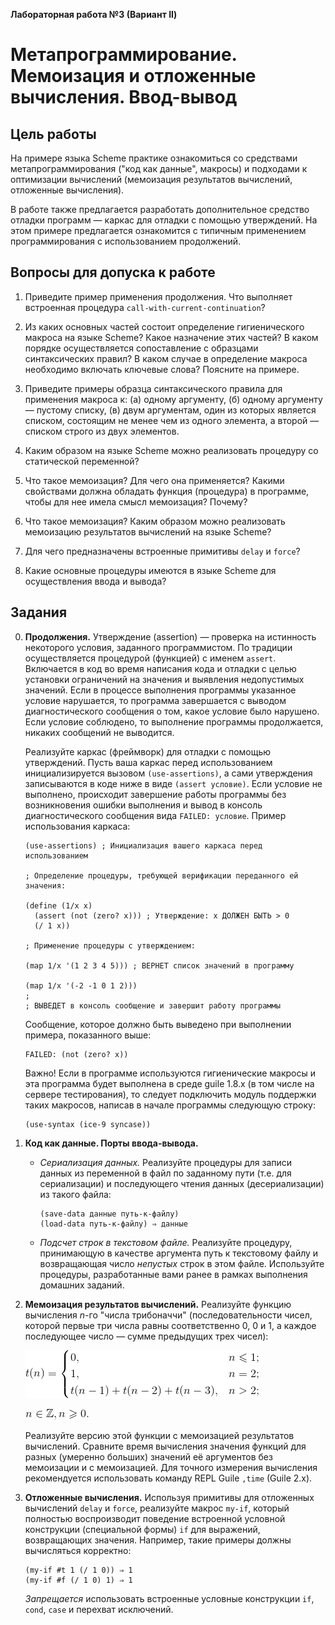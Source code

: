 **Лабораторная работа №3 (Вариант II)**

# Метапрограммирование. Мемоизация и отложенные вычисления. Ввод-вывод

## Цель работы

На примере языка Scheme практике ознакомиться со средствами метапрограммирования ("код как данные", макросы) и подходами к оптимизации вычислений (мемоизация результатов вычислений, отложенные вычисления).

В работе также предлагается разработать дополнительное средство отладки программ — каркас для отладки с помощью утверждений. На этом примере предлагается ознакомится с типичным применением программирования с использованием продолжений.

## Вопросы для допуска к работе

1.  Приведите пример применения продолжения. Что выполняет встроенная процедура `call-with-current-continuation`?

2.  Из каких основных частей состоит определение гигиенического макроса на языке Scheme? Какое назначение этих частей? В каком порядке осуществляется сопоставление с образцами синтаксических правил? В каком случае в определение макроса необходимо включать ключевые слова? Поясните на примере.

3.  Приведите примеры образца синтаксического правила для применения макроса к: (а) одному аргументу, (б) одному аргументу — пустому списку, (в) двум аргументам, один из которых является списком, состоящим не менее чем из одного элемента, а второй — списком строго из двух элементов.

5.  Каким образом на языке Scheme можно реализовать процедуру со статической переменной?

5.  Что такое мемоизация? Для чего она применяется? Какими свойствами должна обладать функция (процедура) в программе, чтобы для нее имела смысл мемоизация? Почему?

6.  Что такое мемоизация? Каким образом можно реализовать мемоизацию результатов вычислений на языке Scheme?

7.  Для чего предназначены встроенные примитивы `delay` и `force`?

8.  Какие основные процедуры имеются в языке Scheme для осуществления ввода и вывода?

## Задания

0.  **Продолжения.** Утверждение (assertion) — проверка на истинность некоторого условия, заданного программистом. По традиции осуществляется процедурой (функцией) с именем `assert`. Включается в код во время написания кода и отладки с целью установки ограничений на значения и выявления недопустимых значений. Если в процессе выполнения программы указанное условие нарушается, то программа завершается с выводом диагностического сообщения о том, какое условие было нарушено. Если условие соблюдено, то выполнение программы продолжается, никаких сообщений не выводится.

    Реализуйте каркас (фреймворк) для отладки с помощью утверждений. Пусть ваша каркас перед использованием инициализируется вызовом `(use-assertions)`, а сами утверждения записываются в коде ниже в виде `(assert условие)`. Если условие не выполнено, происходит завершение работы программы без возникновения ошибки выполнения и вывод в консоль диагностического сообщения вида `FAILED: условие`. Пример использования каркаса:

    ```nohighlight
    (use-assertions) ; Инициализация вашего каркаса перед использованием
    
    ; Определение процедуры, требующей верификации переданного ей значения:
    
    (define (1/x x)
      (assert (not (zero? x))) ; Утверждение: x ДОЛЖЕН БЫТЬ > 0
      (/ 1 x))
    
    ; Применение процедуры с утверждением:
    
    (map 1/x '(1 2 3 4 5))) ; ВЕРНЕТ список значений в программу
    
    (map 1/x '(-2 -1 0 1 2))) 
    ;
    ; ВЫВЕДЕТ в консоль сообщение и завершит работу программы
    ```
    
    Сообщение, которое должно быть выведено при выполнении примера, показанного выше:

    ```nohighlight
    FAILED: (not (zero? x))
    ```
    
    Важно! Если в программе используются гигиенические макросы и эта программа будет выполнена в среде guile 1.8.x (в том числе на сервере тестирования), то следует подключить модуль поддержки таких макросов, написав в начале программы следующую строку:

    ```nohighlight
    (use-syntax (ice-9 syncase))
    ```

0.  **Код как данные. Порты ввода-вывода.** 

    -   *Сериализация данных.* Реализуйте процедуры для записи данных из переменной в файл по заданному пути (т.е. для сериализации) и последующего чтения данных (десериализации) из такого файла:
    
        ```nohighlight
        (save-data данные путь-к-файлу)
        (load-data путь-к-файлу) ⇒ данные
        ```
        
    -   *Подсчет строк в текстовом файле.* Реализуйте процедуру, принимающую в качестве аргумента путь к текстовому файлу и возвращающая число *непустых* строк в этом файле. Используйте процедуры, разработанные вами ранее в рамках выполнения домашних заданий.

0.  **Мемоизация результатов вычислений.** Реализуйте функцию вычисления $n$-го "числа трибоначчи" (последовательности чисел, которой первые три числа равны соответственно 0, 0 и 1, а каждое последующее число — сумме предыдущих трех чисел):

    ![Функция](lab3v2-trib.gif)
    
    ![Область определения функции](lab3v2-trib-domain.gif)
    
     Реализуйте версию этой функции с мемоизацией результатов вычислений. Сравните время вычисления значения функций для разных (умеренно больших) значений её аргументов без мемоизации и с мемоизацией. Для точного измерения вычисления рекомендуется использовать команду REPL Guile `,time` (Guile 2.x).

0.  **Отложенные вычисления.** Используя примитивы для отложенных вычислений `delay` и `force`, реализуйте макрос `my-if`, который полностью воспроизводит поведение встроенной условной конструкции (специальной формы) `if` для выражений, возвращающих значения. Например, такие примеры должны вычисляться корректно:

    ```nohighlight
    (my-if #t 1 (/ 1 0)) ⇒ 1
    (my-if #f (/ 1 0) 1) ⇒ 1
    ```

    *Запрещается* использовать встроенные условные конструкции `if`, `cond`, `case` и перехват исключений.


